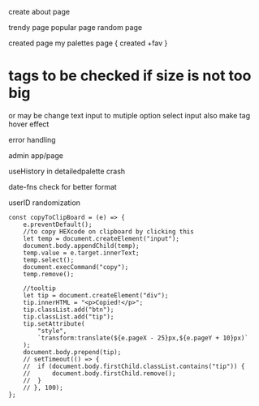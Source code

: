 create about page

trendy page
popular page
random page

created page
my palettes page { created +fav }

# tags to be checked if size is not too big

or may be change text input to mutiple option select input
also make tag hover effect

error handling

admin app/page

useHistory in detailedpalette crash

date-fns check for better format

userID randomization

    const copyToClipBoard = (e) => {
    	e.preventDefault();
    	//to copy HEXcode on clipboard by clicking this
    	let temp = document.createElement("input");
    	document.body.appendChild(temp);
    	temp.value = e.target.innerText;
    	temp.select();
    	document.execCommand("copy");
    	temp.remove();

    	//tooltip
    	let tip = document.createElement("div");
    	tip.innerHTML = "<p>Copied!</p>";
    	tip.classList.add("btn");
    	tip.classList.add("tip");
    	tip.setAttribute(
    		"style",
    		`transform:translate(${e.pageX - 25}px,${e.pageY + 10}px)`
    	);
    	document.body.prepend(tip);
    	// setTimeout(() => {
    	// 	if (document.body.firstChild.classList.contains("tip")) {
    	// 		document.body.firstChild.remove();
    	// 	}
    	// }, 100);
    };
